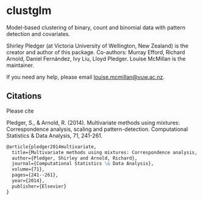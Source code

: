 # clustglm
Model-based clustering of binary, count and binomial data with pattern detection and covariates.

Shirley Pledger (at Victoria University of Wellington, New Zealand) is the creator and author of this package. Co-authors: Murray Efford, Richard Arnold, Daniel Fernández, Ivy Liu, Lloyd Pledger. Louise McMillan is the maintainer.

If you need any help, please email louise.mcmillan@vuw.ac.nz.

## Citations
Please cite

Pledger, S., & Arnold, R. (2014). Multivariate methods using mixtures: Correspondence analysis, scaling and pattern-detection. Computational Statistics & Data Analysis, 71, 241-261.

````markdown
@article{pledger2014multivariate,
  title={Multivariate methods using mixtures: Correspondence analysis, scaling and pattern-detection},
  author={Pledger, Shirley and Arnold, Richard},
  journal={Computational Statistics \& Data Analysis},
  volume={71},
  pages={241--261},
  year={2014},
  publisher={Elsevier}
}
````
